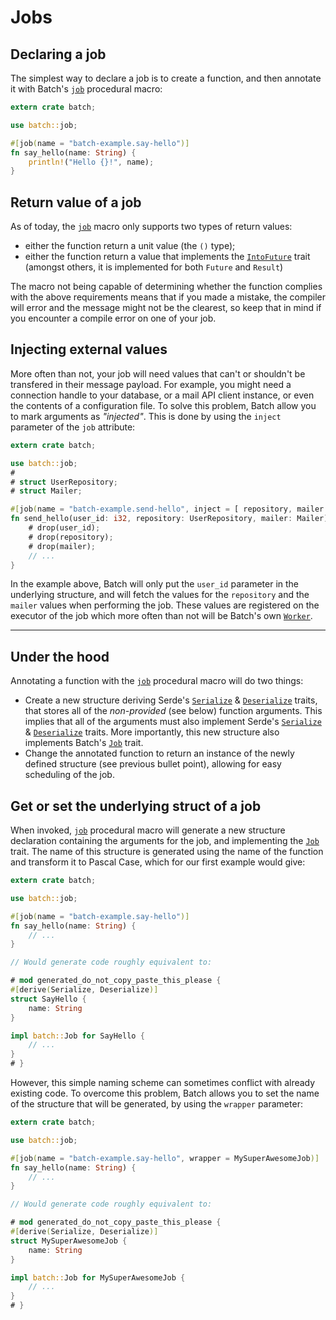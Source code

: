 # Jobs

## Declaring a job

The simplest way to declare a job is to create a function, and then annotate it with Batch's [`job`] procedural macro:

```rust
extern crate batch;

use batch::job;

#[job(name = "batch-example.say-hello")]
fn say_hello(name: String) {
	println!("Hello {}!", name);
}
```

## Return value of a job

As of today, the [`job`] macro only supports two types of return values:

* either the function return a unit value (the `()` type);
* either the function return a value that implements the [`IntoFuture`] trait (amongst others, it is implemented for both `Future` and `Result`)

The macro not being capable of determining whether the function complies with the above requirements means that if you made a mistake, the compiler will error and the message might not be the clearest, so keep that in mind if you encounter a compile error on one of your job.

## Injecting external values

More often than not, your job will need values that can't or shouldn't be transfered in their message payload. For example, you might need a connection handle to your database, or a mail API client instance, or even the contents of a configuration file. To solve this problem, Batch allow you to mark arguments as *"injected"*. This is done by using the `inject` parameter of the `job` attribute:

```rust
extern crate batch;

use batch::job;
#
# struct UserRepository;
# struct Mailer;

#[job(name = "batch-example.send-hello", inject = [ repository, mailer ])]
fn send_hello(user_id: i32, repository: UserRepository, mailer: Mailer) {
	# drop(user_id);
	# drop(repository);
	# drop(mailer);
	// ...
}
```

In the example above, Batch will only put the `user_id` parameter in the underlying structure, and will fetch the values for the `repository` and the `mailer` values when performing the job. These values are registered on the executor of the job which more often than not will be Batch's own [`Worker`].

---

## Under the hood

Annotating a function with the [`job`] procedural macro will do two things:

* Create a new structure deriving Serde's [`Serialize`] & [`Deserialize`] traits, that stores all of the *non-provided* (see below) function arguments. This implies that all of the arguments must also implement Serde's [`Serialize`] & [`Deserialize`] traits. More importantly, this new structure also implements Batch's [`Job`] trait.
* Change the annotated function to return an instance of the newly defined structure (see previous bullet point), allowing for easy scheduling of the job.

## Get or set the underlying struct of a job

When invoked, [`job`] procedural macro will generate a new structure declaration containing the arguments for the job, and implementing the [`Job`] trait. The name of this structure is generated using the name of the function and transform it to Pascal Case, which for our first example would give:

```rust
extern crate batch;

use batch::job;

#[job(name = "batch-example.say-hello")]
fn say_hello(name: String) {
	// ...
}

// Would generate code roughly equivalent to:

# mod generated_do_not_copy_paste_this_please {
#[derive(Serialize, Deserialize)]
struct SayHello {
	name: String
}

impl batch::Job for SayHello {
	// ...
}
# }
```

However, this simple naming scheme can sometimes conflict with already existing code. To overcome this problem, Batch allows you to set the name of the structure that will be generated, by using the `wrapper` parameter:

```rust
extern crate batch;

use batch::job;

#[job(name = "batch-example.say-hello", wrapper = MySuperAwesomeJob)]
fn say_hello(name: String) {
	// ...
}

// Would generate code roughly equivalent to:

# mod generated_do_not_copy_paste_this_please {
#[derive(Serialize, Deserialize)]
struct MySuperAwesomeJob {
	name: String
}

impl batch::Job for MySuperAwesomeJob {
	// ...
}
# }
```


[`job`]: https://docs.rs/batch/0.2/index.html
[`IntoFuture`]: https://docs.rs/futures/0.1/futures/future/trait.IntoFuture.html
[`Worker`]: ./worker/index.html
[`Serialize`]: https://docs.serde.rs/serde/trait.Serialize.html
[`Deserialize`]: https://docs.serde.rs/serde/trait.Deserialize.html
[`Job`]: https://docs.rs/batch/0.2/index.html
